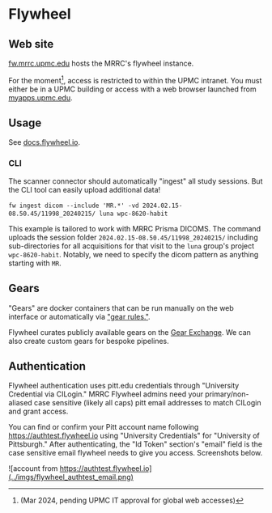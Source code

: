 # Flywheel

## Web site
[fw.mrrc.upmc.edu](https://fw.mrrc.upmc.edu/) hosts the MRRC's flywheel instance.

For the moment[^pending], access is restricted to within the UPMC intranet.
You must either be in a UPMC building or access with a web browser launched from [myapps.upmc.edu](https://myapps.upmc.edu).

[^pending]: (Mar 2024, pending UPMC IT approval for global web accesses)

## Usage

See [docs.flywheel.io](https://docs.flywheel.io).


### CLI

The scanner connector should automatically "ingest" all study sessions. But the CLI tool can easily upload additional data!

```
fw ingest dicom --include 'MR.*' -vd 2024.02.15-08.50.45/11998_20240215/ luna wpc-8620-habit
```

This example is tailored to work with MRRC Prisma DICOMS. The command uploads the session folder `2024.02.15-08.50.45/11998_20240215/` including sub-directories for all acquisitions for that visit to the `luna` group's project `wpc-8620-habit`. Notably, we need to specify the dicom pattern as anything starting with `MR`.

## Gears
"Gears" are docker containers that can be run manually on the web interface or automatically via ["gear rules."](https://docs.flywheel.io/User_Guides/user_project_gear_rules/).

Flywheel curates publicly available gears on the [Gear Exchange](https://docs.flywheel.io/hc/en-us/articles/4410774982419-The-Gear-Exchange). 
We can also create custom gears for bespoke pipelines.

## Authentication

Flywheel authentication uses pitt.edu credentials through "University Credential via CILogin."
MRRC Flywheel admins need your primary/non-aliased case sensitive (likely all caps) pitt email addresses to match CILogin and grant access.

You can find or confirm your Pitt account name following https://authtest.flywheel.io using "University Credentials" for "University of Pittsburgh."
After authenticating, the "Id Token" section's "email" field is the case sensitive email flywheel needs to give you access. Screenshots below.

![account from https://authtest.flywheel.io](../imgs/flywheel_authtest_email.png)

<!-- also my profile in pitt -->
